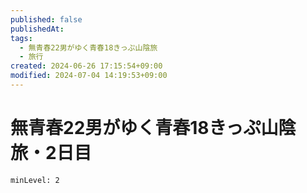 ```yaml
---
published: false
publishedAt: 
tags: 
  - 無青春22男がゆく青春18きっぷ山陰旅
  - 旅行
created: 2024-06-26 17:15:54+09:00
modified: 2024-07-04 14:19:53+09:00
---
```


# 無青春22男がゆく青春18きっぷ山陰旅・2日目

```table-of-contents
minLevel: 2
```
